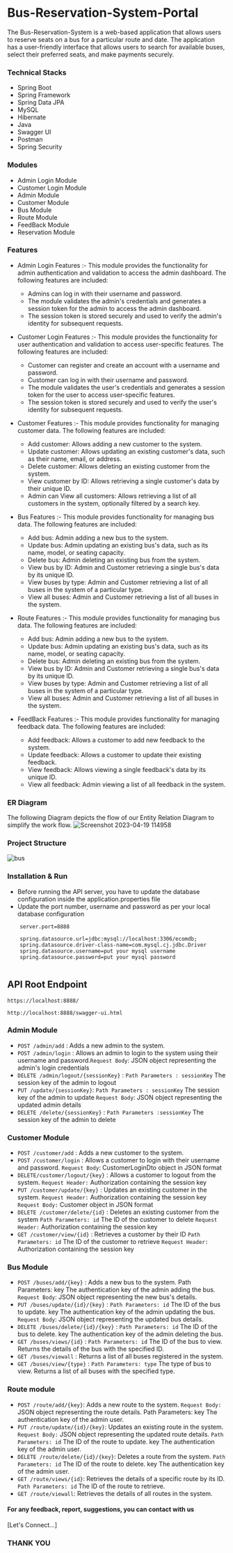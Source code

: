 # Bus-Reservation-System-Portal

The Bus-Reservation-System is a web-based application that allows users to reserve seats on a bus for a particular route and date. The application has a user-friendly interface that allows users to search for available buses, select their preferred seats, and make payments securely.







### Technical Stacks

- Spring Boot 
- Spring Framework
- Spring Data JPA 
- MySQL 
- Hibernate
- Java
- Swagger UI
- Postman
- Spring Security



### Modules

-  Admin Login Module
-  Customer Login Module
-  Admin Module
-  Customer Module
-  Bus Module
-  Route Module
-  FeedBack Module
-  Reservation Module



### Features

* Admin Login Features :-
    This module provides the functionality for admin authentication and validation to access the admin dashboard. The following features are included:
    
    * Admins can log in with their username and password.
    * The module validates the admin's credentials and generates a session token for the admin to access the admin dashboard.
    * The session token is stored securely and used to verify the admin's identity for subsequent requests.
* Customer Login Features :-
  This module provides the functionality for user authentication and validation to access user-specific features. The following features are included:

  * Customer can register and create an account with a username and password.
  * Customer can log in with their username and password.
  * The module validates the user's credentials and generates a session token for the user to access user-specific features.
  * The session token is stored securely and used to verify the user's identity for subsequent requests. 
* Customer Features :-
  This module provides functionality for managing customer data. The following features are included:
  
  * Add customer: Allows adding a new customer to the system.
  * Update customer: Allows updating an existing customer's data, such as their name, email, or address.
  * Delete customer: Allows deleting an existing customer from the system.
  * View customer by ID: Allows retrieving a single customer's data by their unique ID.
  * Admin can View all customers: Allows retrieving a list of all customers in the system, optionally filtered by a search key.
* Bus Features :-
  This module provides functionality for managing bus data. The following features are included:
  
  * Add bus: Admin adding a new bus to the system.
  * Update bus: Admin updating an existing bus's data, such as its name, model, or seating capacity.
  * Delete bus: Admin deleting an existing bus from the system.
  * View bus by ID: Admin and Customer retrieving a single bus's data by its unique ID.
  * View buses by type: Admin and Customer retrieving a list of all buses in the system of a particular type.
  * View all buses: Admin and Customer retrieving a list of all buses in the system.
* Route Features :-
  This module provides functionality for managing bus data. The following features are included:
  
  * Add bus: Admin adding a new bus to the system.
  * Update bus: Admin updating an existing bus's data, such as its name, model, or seating capacity.
  * Delete bus: Admin deleting an existing bus from the system.
  * View bus by ID: Admin and Customer retrieving a single bus's data by its unique ID.
  * View buses by type: Admin and Customer retrieving a list of all buses in the system of a particular type.
  * View all buses: Admin and Customer retrieving a list of all buses in the system.
* FeedBack Features :-
  This module provides functionality for managing feedback data. The following features are included:
  
  * Add feedback: Allows a customer to add new feedback to the system.
  * Update feedback: Allows a customer to update their existing feedback.
  * View feedback: Allows viewing a single feedback's data by its unique ID.
  * View all feedback: Admin  viewing a list of all feedback in the system.

### ER Diagram
The following Diagram depicts the flow of our Entity Relation Diagram to simplify the work flow.
![Screenshot 2023-04-19 114958](https://user-images.githubusercontent.com/87421981/232984037-84ca017d-6fca-481a-b859-fc2182a4a532.png)

### Project Structure
![bus](https://user-images.githubusercontent.com/87421981/233263149-c348e6b0-0e3f-4a54-8392-68cb734cc47e.png)





### Installation & Run
- Before running the API server, you have to update the database configuration inside the application.properties file
- Update the port number, username and password as per your local database configuration
````
    server.port=8888

    spring.datasource.url=jdbc:mysql://localhost:3306/ecomdb;
    spring.datasource.driver-class-name=com.mysql.cj.jdbc.Driver
    spring.datasource.username=put your mysql username
    spring.datasource.password=put your mysql password
    
````
## API Root Endpoint

`https://localhost:8888/`

`http://localhost:8888/swagger-ui.html`



### Admin Module

* `POST /admin/add` : Adds a new admin to the system.
* `POST /admin/login` : Allows an admin to login to the system using their username and password.`Request Body`: JSON object representing the admin's login credentials
* `DELETE /admin/logout/{sessionKey}` : `Path Parameters : sessionKey` The session key of the admin to logout
* `PUT /update/{sessionKey}`: `Path Parameters : sessionKey` The session key of the admin to update
`Request Body`: JSON object representing the updated admin details
* `DELETE /delete/{sessionKey}` : `Path Parameters :sessionKey` The session key of the admin to delete


### Customer Module


* `POST /customer/add` : Adds a new customer to the system.
* `POST /customer/login` : Allows a customer to login with their username and password. `Request Body`: CustomerLoginDto object in JSON format
* `DELETE/customer/logout/{key}` : Allows a customer to logout from the system. `Request Header:` Authorization containing the session key
* `PUT /customer/update/{key}` : Updates an existing customer in the system.
`Request Header:` Authorization containing the session key
`Request Body:` Customer object in JSON format
* `DELETE /customer/delete/{id}` : Deletes an existing customer from the system
`Path Parameters: id` The ID of the customer to delete
`Request Header:` Authorization containing the session key
* `GET /customer/view/{id}` : Retrieves a customer by their ID `Path Parameters: id` The ID of the customer to retrieve
`Request Header:` Authorization containing the session key


### Bus Module


* `POST /buses/add/{key}` : Adds a new bus to the system. Path Parameters: key The authentication key of the admin adding the bus. `Request Body`: JSON object representing the new bus's details.
* `PUT /buses/update/{id}/{key}` : `Path Parameters: id` The ID of the bus to update. key The authentication key of the admin updating the bus. `Request Body`: JSON object representing the updated bus details.
* `DELETE /buses/delete/{id}/{key}` : `Path Parameters: id` The ID of the bus to delete. key The authentication key of the admin deleting the bus.
* `GET /buses/views/{id}` : `Path Parameters: id` The ID of the bus to view. Returns the details of the bus with the specified ID.
* `GET /buses/viewall` : Returns a list of all buses registered in the system.
* `GET /buses/view/{type}` : `Path Parameters: type` The type of bus to view. Returns a list of all buses with the specified type.


### Route module


* `POST /route/add/{key}`: Adds a new route to the system. `Request Body:` JSON object representing the route details. Path Parameters: key The authentication key of the admin user.
* `PUT /route/update/{id}/{key}`: Updates an existing route in the system. `Request Body:` JSON object representing the updated route details. `Path Parameters: id` The ID of the route to update. key The authentication key of the admin user.
* `DELETE /route/delete/{id}/{key}`: Deletes a route from the system. `Path Parameters: id` The ID of the route to delete. key The authentication key of the admin user.
* `GET /route/views/{id}`: Retrieves the details of a specific route by its ID. `Path Parameters: id` The ID of the route to retrieve.
* `GET /route/viewall`: Retrieves the details of all routes in the system.



#### For any feedback, report, suggestions, you can contact with us 
[Let's Connect...]
### THANK YOU


